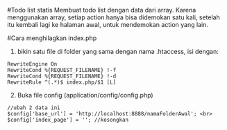 #Todo list statis
Membuat todo list dengan data dari array. Karena menggunakan array, setiap action hanya bisa didemokan satu kali, setelah itu kembali lagi ke halaman awal, untuk mendemokan action yang lain.

#Cara menghilagkan index.php

1. bikin satu file di folder yang sama dengan nama .htaccess, isi dengan:

```
RewriteEngine On
RewriteCond %{REQUEST_FILENAME} !-f
RewriteCond %{REQUEST_FILENAME} !-d
RewriteRule ^(.*)$ index.php/$1 [L]
```

2. Buka file config (application/config/config.php)

```
//ubah 2 data ini
$config['base_url'] = 'http://localhost:8888/namaFolderAwal'; <br>
$config['index_page'] = ''; //kosongkan
```
